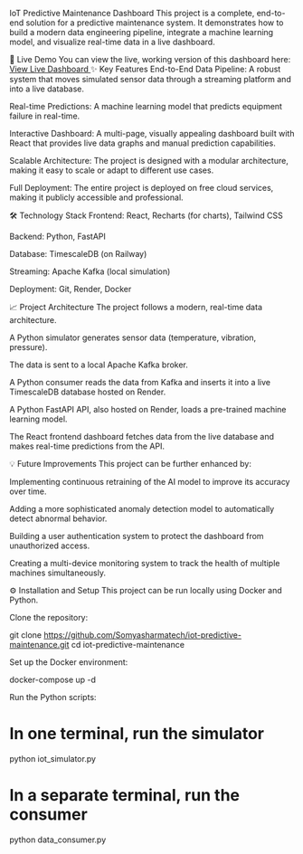 IoT Predictive Maintenance Dashboard
This project is a complete, end-to-end solution for a predictive maintenance system. It demonstrates how to build a modern data engineering pipeline, integrate a machine learning model, and visualize real-time data in a live dashboard.

🚀 Live Demo
You can view the live, working version of this dashboard here:
[View Live Dashboard
](https://iot-maintenance.onrender.com/)
✨ Key Features
End-to-End Data Pipeline: A robust system that moves simulated sensor data through a streaming platform and into a live database.

Real-time Predictions: A machine learning model that predicts equipment failure in real-time.

Interactive Dashboard: A multi-page, visually appealing dashboard built with React that provides live data graphs and manual prediction capabilities.

Scalable Architecture: The project is designed with a modular architecture, making it easy to scale or adapt to different use cases.

Full Deployment: The entire project is deployed on free cloud services, making it publicly accessible and professional.

🛠️ Technology Stack
Frontend: React, Recharts (for charts), Tailwind CSS

Backend: Python, FastAPI

Database: TimescaleDB (on Railway)

Streaming: Apache Kafka (local simulation)

Deployment: Git, Render, Docker

📈 Project Architecture
The project follows a modern, real-time data architecture.

A Python simulator generates sensor data (temperature, vibration, pressure).

The data is sent to a local Apache Kafka broker.

A Python consumer reads the data from Kafka and inserts it into a live TimescaleDB database hosted on Render.

A Python FastAPI API, also hosted on Render, loads a pre-trained machine learning model.

The React frontend dashboard fetches data from the live database and makes real-time predictions from the API.

💡 Future Improvements
This project can be further enhanced by:

Implementing continuous retraining of the AI model to improve its accuracy over time.

Adding a more sophisticated anomaly detection model to automatically detect abnormal behavior.

Building a user authentication system to protect the dashboard from unauthorized access.

Creating a multi-device monitoring system to track the health of multiple machines simultaneously.

⚙️ Installation and Setup
This project can be run locally using Docker and Python.

Clone the repository:

git clone https://github.com/Somyasharmatech/iot-predictive-maintenance.git
cd iot-predictive-maintenance

Set up the Docker environment:

docker-compose up -d

Run the Python scripts:

# In one terminal, run the simulator
python iot_simulator.py

# In a separate terminal, run the consumer
python data_consumer.py
